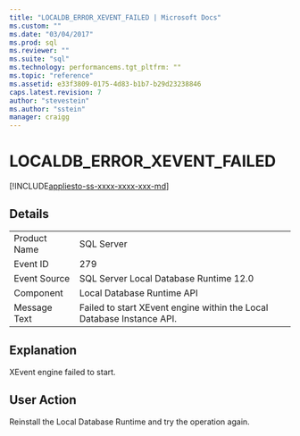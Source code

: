 ```yaml
---
title: "LOCALDB_ERROR_XEVENT_FAILED | Microsoft Docs"
ms.custom: ""
ms.date: "03/04/2017"
ms.prod: sql
ms.reviewer: ""
ms.suite: "sql"
ms.technology: performancems.tgt_pltfrm: ""
ms.topic: "reference"
ms.assetid: e33f3809-0175-4d83-b1b7-b29d23238846
caps.latest.revision: 7
author: "stevestein"
ms.author: "sstein"
manager: craigg
---
```

# LOCALDB_ERROR_XEVENT_FAILED
[!INCLUDE[appliesto-ss-xxxx-xxxx-xxx-md](../../includes/appliesto-ss-xxxx-xxxx-xxx-md.md)]
    
## Details  
  
|||  
|-|-|  
|Product Name|SQL Server|  
|Event ID|279|  
|Event Source|SQL Server Local Database Runtime 12.0|  
|Component|Local Database Runtime API|  
|Message Text|Failed to start XEvent engine within the Local Database Instance API.|  
  
## Explanation  
 XEvent engine failed to start.  
  
## User Action  
 Reinstall the Local Database Runtime and try the operation again.  
  
  

